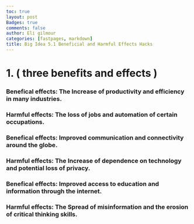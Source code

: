 ```yaml
---
toc: true
layout: post
Badges: true
comments: false
author: Eli gilmour
categories: [fastpages, markdown]
title: Big Idea 5.1 Beneficial and Harmful Effects Hacks
---
```


# 1. ( three benefits and effects )


### Benefical effects: The Increase of productivity and efficiency in many industries.
### Harmful effects: The loss of jobs and automation of certain occupations.


### Benefical effects: Improved communication and connectivity around the globe.
### Harmful effects: The Increase of dependence on technology and potential loss of privacy.
 
 
 ### Benefical effects: Improved access to education and information through the internet.
 ### Harmful effects: The Spread of misinformation and the erosion of critical thinking skills.